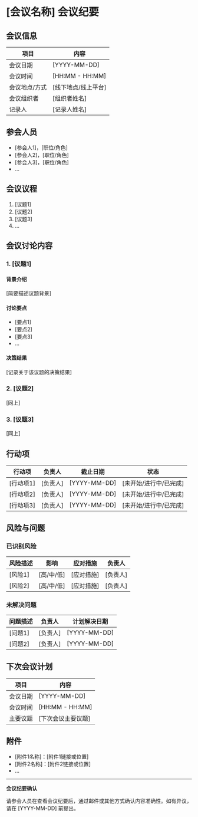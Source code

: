 # [会议名称] 会议纪要

## 会议信息

| 项目 | 内容 |
| --- | --- |
| 会议日期 | [YYYY-MM-DD] |
| 会议时间 | [HH:MM - HH:MM] |
| 会议地点/方式 | [线下地点/线上平台] |
| 会议组织者 | [组织者姓名] |
| 记录人 | [记录人姓名] |

## 参会人员

- [参会人1]，[职位/角色]
- [参会人2]，[职位/角色]
- [参会人3]，[职位/角色]
- ...

## 会议议程

1. [议题1]
2. [议题2]
3. [议题3]
4. ...

## 会议讨论内容

### 1. [议题1]

#### 背景介绍

[简要描述议题背景]

#### 讨论要点

- [要点1]
- [要点2]
- [要点3]
- ...

#### 决策结果

[记录关于该议题的决策结果]

### 2. [议题2]

[同上]

### 3. [议题3]

[同上]

## 行动项

| 行动项 | 负责人 | 截止日期 | 状态 |
| --- | --- | --- | --- |
| [行动项1] | [负责人] | [YYYY-MM-DD] | [未开始/进行中/已完成] |
| [行动项2] | [负责人] | [YYYY-MM-DD] | [未开始/进行中/已完成] |
| [行动项3] | [负责人] | [YYYY-MM-DD] | [未开始/进行中/已完成] |

## 风险与问题

### 已识别风险

| 风险描述 | 影响 | 应对措施 | 负责人 |
| --- | --- | --- | --- |
| [风险1] | [高/中/低] | [应对措施] | [负责人] |
| [风险2] | [高/中/低] | [应对措施] | [负责人] |

### 未解决问题

| 问题描述 | 负责人 | 计划解决日期 |
| --- | --- | --- |
| [问题1] | [负责人] | [YYYY-MM-DD] |
| [问题2] | [负责人] | [YYYY-MM-DD] |

## 下次会议计划

| 项目 | 内容 |
| --- | --- |
| 会议日期 | [YYYY-MM-DD] |
| 会议时间 | [HH:MM - HH:MM] |
| 主要议题 | [下次会议主要议题] |

## 附件

- [附件1名称]：[附件1链接或位置]
- [附件2名称]：[附件2链接或位置]
- ...

---

**会议纪要确认**

请参会人员在查看会议纪要后，通过邮件或其他方式确认内容准确性。如有异议，请在 [YYYY-MM-DD] 前提出。 